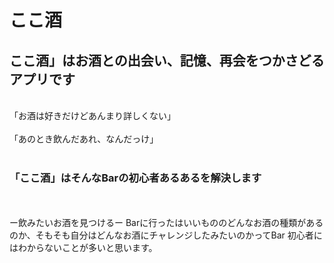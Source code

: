 # ここ酒 

## ここ酒」はお酒との出会い、記憶、再会をつかさどるアプリです

<br />
「お酒は好きだけどあんまり詳しくない」
 <br />
 <br />
「あのとき飲んだあれ、なんだっけ」
 <br />
 <br />
 
###  「ここ酒」はそんなBarの初心者あるあるを解決します

 <br />
 <br />
ー飲みたいお酒を見つけるー
Barに行ったはいいもののどんなお酒の種類があるのか、そもそも自分はどんなお酒にチャレンジしたみたいのかってBar
初心者にはわからないことが多いと思います。






